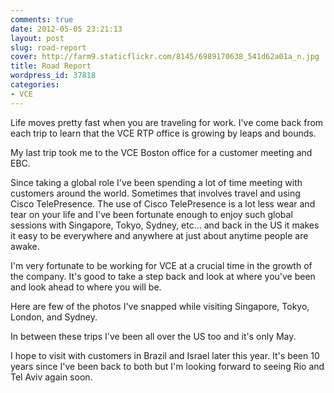 ```yaml
---
comments: true
date: 2012-05-05 23:21:13
layout: post
slug: road-report
cover: http://farm9.staticflickr.com/8145/6989170638_541d62a01a_n.jpg
title: Road Report
wordpress_id: 37818
categories:
- VCE
---
```


Life moves pretty fast when you are traveling for work. I've come back from each trip to learn that the VCE RTP office is growing by leaps and bounds.

My last trip took me to the VCE Boston office for a customer meeting and EBC.

Since taking a global role I've been spending a lot of time meeting with customers around the world. Sometimes that involves travel and using Cisco TelePresence. The use of Cisco TelePresence is a lot less wear and tear on your life and I've been fortunate enough to enjoy such global sessions with Singapore, Tokyo, Sydney, etc… and back in the US it makes it easy to be everywhere and anywhere at just about anytime people are awake.

I'm very fortunate to be working for VCE at a crucial time in the growth of the company. It's good to take a step back and look at where you've been and look ahead to where you will be.

Here are few of the photos I've snapped while visiting Singapore, Tokyo, London, and Sydney.

In between these trips I've been all over the US too and it's only May. 

I hope to visit with customers in Brazil and Israel later this year. It's been 10 years since I've been back to both but I'm looking forward to seeing Rio and Tel Aviv again soon.
